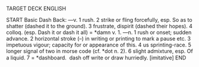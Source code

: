 TARGET DECK
ENGLISH

START
Basic
Dash
Back: —v. 1 rush. 2 strike or fling forcefully, esp. So as to shatter (dashed it to the ground). 3 frustrate, dispirit (dashed their hopes). 4 colloq. (esp. Dash it or dash it all) = *damn v. 1. —n. 1 rush or onset; sudden advance. 2 horizontal stroke (–) in writing or printing to mark a pause etc. 3 impetuous vigour; capacity for or appearance of this. 4 us sprinting-race. 5 longer signal of two in morse code (cf. *dot n. 2). 6 slight admixture, esp. Of a liquid. 7 = *dashboard.  dash off write or draw hurriedly. [imitative]
END
